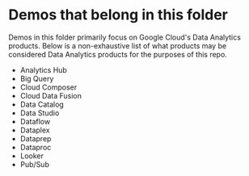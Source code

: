 # Demos that belong in this folder 

Demos in this folder primarily focus on Google Cloud's Data Analytics products. Below is a non-exhaustive list of what products may be considered Data Analytics products for the purposes of this repo.

* Analytics Hub 
* Big Query
* Cloud Composer
* Cloud Data Fusion
* Data Catalog
* Data Studio
* Dataflow
* Dataplex
* Dataprep
* Dataproc
* Looker 
* Pub/Sub

